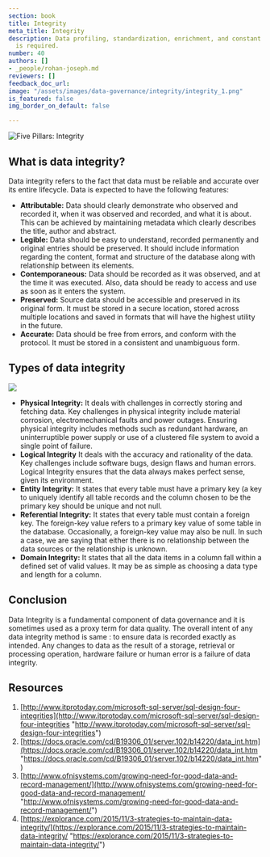 ```yaml
---
section: book
title: Integrity
meta_title: Integrity
description: Data profiling, standardization, enrichment, and constant monitoring
  is required.
number: 40
authors: []
- _people/rohan-joseph.md
reviewers: [] 
feedback_doc_url: 
image: "/assets/images/data-governance/integrity/integrity_1.png"
is_featured: false
img_border_on_default: false

---
```

![Five Pillars: Integrity](/assets/images/data-governance/integrity/integrity_1.png)

## What is data integrity?

Data integrity refers to the fact that data must be reliable and accurate over its entire lifecycle. Data is expected to have the following features:


* **Attributable:** Data should clearly demonstrate who observed and recorded it, when it was observed and recorded, and what it is about. This can be achieved by maintaining metadata which clearly describes the title, author and abstract.
* **Legible:** Data should be easy to understand, recorded permanently and original entries should be preserved. It should include information regarding the content, format and structure of the database along with relationship between its elements.
* **Contemporaneous:** Data should be recorded as it was observed, and at the time it was executed. Also, data should be ready to access and use as soon as it enters the system.
* **Preserved:** Source data should be accessible and preserved in its original form. It must be stored in a secure location, stored across multiple locations and saved in formats that will have the highest utility in the future.
* **Accurate:** Data should be free from errors, and conform with the protocol. It must be stored in a consistent and unambiguous form.

## Types of data integrity

![](/assets/images/data-governance/integrity/integrity_2.png)

* **Physical Integrity:** It deals with challenges in correctly storing and fetching data. Key challenges in physical integrity include material corrosion, electromechanical faults and power outages. Ensuring physical integrity includes methods such as redundant hardware, an uninterruptible power supply or use of a clustered file system to avoid a single point of failure.
* **Logical Integrity** It deals with the accuracy and rationality of the data. Key challenges include software bugs, design flaws and human errors. Logical Integrity ensures that the data always makes perfect sense, given its environment.
* **Entity Integrity:** It states that every table must have a primary key (a key to uniquely identify all table records and the column chosen to be the primary key should be unique and not null.
* **Referential Integrity:** It states that every table must contain a foreign key. The foreign-key value refers to a primary key value of some table in the database. Occasionally, a foreign-key value may also be null. In such a case, we are saying that either there is no relationship between the data sources or the relationship is unknown.
* **Domain Integrity:** It states that all the data items in a column fall within a defined set of valid values. It may be as simple as choosing a data type and length for a column.

## Conclusion

Data Integrity is a fundamental component of data governance and it is sometimes used as a proxy term for data quality. The overall intent of any data integrity method is same : to ensure data is recorded exactly as intended. Any changes to data as the result of a storage, retrieval or processing operation, hardware failure or human error is a failure of data integrity.

## Resources

1. [http://www.itprotoday.com/microsoft-sql-server/sql-design-four-integrities](http://www.itprotoday.com/microsoft-sql-server/sql-design-four-integrities "http://www.itprotoday.com/microsoft-sql-server/sql-design-four-integrities")
2. [https://docs.oracle.com/cd/B19306_01/server.102/b14220/data_int.htm](https://docs.oracle.com/cd/B19306_01/server.102/b14220/data_int.htm "https://docs.oracle.com/cd/B19306_01/server.102/b14220/data_int.htm")
3. [http://www.ofnisystems.com/growing-need-for-good-data-and-record-management/](http://www.ofnisystems.com/growing-need-for-good-data-and-record-management/ "http://www.ofnisystems.com/growing-need-for-good-data-and-record-management/")
4. [https://explorance.com/2015/11/3-strategies-to-maintain-data-integrity/](https://explorance.com/2015/11/3-strategies-to-maintain-data-integrity/ "https://explorance.com/2015/11/3-strategies-to-maintain-data-integrity/")